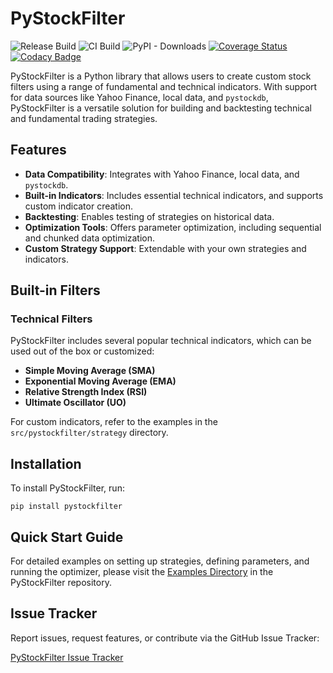 # PyStockFilter

![Release Build](https://github.com/portfolioplus/pystockfilter/workflows/Release%20Build/badge.svg)
![CI Build](https://github.com/portfolioplus/pystockfilter/workflows/CI/badge.svg)
![PyPI - Downloads](https://img.shields.io/pypi/dm/pystockfilter?style=plastic)
[![Coverage Status](https://coveralls.io/repos/github/portfolioplus/pystockfilter/badge.svg?branch=master)](https://coveralls.io/github/portfolioplus/pystockfilter?branch=master)
[![Codacy Badge](https://app.codacy.com/project/badge/Grade/ac0c6fc68b74408c976007bd3db823f0)](https://www.codacy.com/gh/portfolioplus/pystockfilter/dashboard?utm_source=github.com&amp;utm_medium=referral&amp;utm_content=portfolioplus/pystockfilter&amp;utm_campaign=Badge_Grade)

PyStockFilter is a Python library that allows users to create custom stock filters using a range of fundamental and technical indicators. With support for data sources like Yahoo Finance, local data, and `pystockdb`, PyStockFilter is a versatile solution for building and backtesting technical and fundamental trading strategies.

## Features

- **Data Compatibility**: Integrates with Yahoo Finance, local data, and `pystockdb`.
- **Built-in Indicators**: Includes essential technical indicators, and supports custom indicator creation.
- **Backtesting**: Enables testing of strategies on historical data.
- **Optimization Tools**: Offers parameter optimization, including sequential and chunked data optimization.
- **Custom Strategy Support**: Extendable with your own strategies and indicators.

## Built-in Filters

### Technical Filters
PyStockFilter includes several popular technical indicators, which can be used out of the box or customized:

- **Simple Moving Average (SMA)**
- **Exponential Moving Average (EMA)**
- **Relative Strength Index (RSI)**
- **Ultimate Oscillator (UO)**

For custom indicators, refer to the examples in the `src/pystockfilter/strategy` directory.

## Installation

To install PyStockFilter, run:

```shell
pip install pystockfilter
```

## Quick Start Guide

For detailed examples on setting up strategies, defining parameters, and running the optimizer, please visit the [Examples Directory](https://github.com/portfolioplus/pystockfilter/tree/master/examples) in the PyStockFilter repository.

## Issue Tracker

Report issues, request features, or contribute via the GitHub Issue Tracker:

[PyStockFilter Issue Tracker](https://github.com/portfolioplus/pystockfilter/issues)
